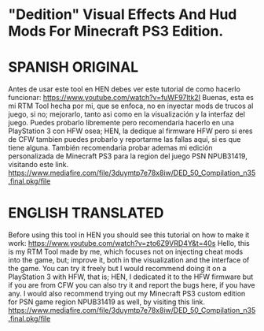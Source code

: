 # "Dedition" Visual Effects And Hud Mods For Minecraft PS3 Edition.
# SPANISH ORIGINAL

Antes de usar este tool en HEN debes ver este tutorial de como hacerlo funcionar: https://www.youtube.com/watch?v=fuWF97ltk2I
Buenas, esta es mi RTM Tool hecha por mi, que se enfoca, no en inyectar mods de trucos al juego, si no; mejorarlo, tanto asi como en la visualización y la interfaz del juego.
Puedes probarlo libremente pero recomendaria hacerlo en una PlayStation 3 con HFW osea; HEN, la dedique al firmware HFW pero si eres de CFW tambien puedes probarlo y reportarme las fallas aquí, si es que tiene alguna.
También recomendaria probar ademas mi edición personalizada de Minecraft PS3 para la region del juego PSN NPUB31419, visitando este link. https://www.mediafire.com/file/3duymtp7e78x8iw/DED_50_Compilation_n35.final.pkg/file

# ENGLISH TRANSLATED

Before using this tool in HEN you should see this tutorial on how to make it work: https://www.youtube.com/watch?v=zto6Z9VRD4Y&t=40s
Hello, this is my RTM Tool made by me, which focuses not on injecting cheat mods into the game, but; improve it, both in the visualization and the interface of the game.
You can try it freely but I would recommend doing it on a PlayStation 3 with HFW, that is; HEN, I dedicated it to the HFW firmware but if you are from CFW you can also try it and report the bugs here, if you have any.
I would also recommend trying out my Minecraft PS3 custom edition for PSN game region NPUB31419 as well, by visiting this link. https://www.mediafire.com/file/3duymtp7e78x8iw/DED_50_Compilation_n35.final.pkg/file
